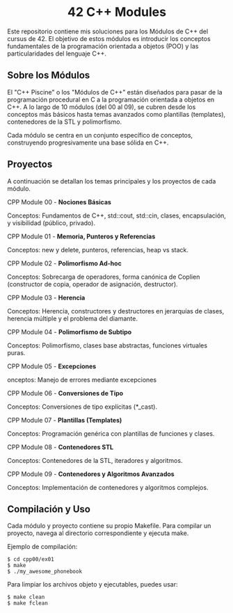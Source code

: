 <h1 align="center">42 C++ Modules</h1>

Este repositorio contiene mis soluciones para los Módulos de C++ del cursus de 42. El objetivo de estos módulos es introducir los conceptos fundamentales de la programación orientada a objetos (POO) y las particularidades del lenguaje C++.


## Sobre los Módulos

El "C++ Piscine" o los "Módulos de C++" están diseñados para pasar de la programación procedural en C a la programación orientada a objetos en C++. A lo largo de 10 módulos (del 00 al 09), se cubren desde los conceptos más básicos hasta temas avanzados como plantillas (templates), contenedores de la STL y polimorfismo.

Cada módulo se centra en un conjunto específico de conceptos, construyendo progresivamente una base sólida en C++.

## Proyectos

A continuación se detallan los temas principales y los proyectos de cada módulo.

CPP Module 00 - **Nociones Básicas**

Conceptos: Fundamentos de C++, std::cout, std::cin, clases, encapsulación, y visibilidad (público, privado).

CPP Module 01 - **Memoria, Punteros y Referencias**

Conceptos: new y delete, punteros, referencias, heap vs stack.

CPP Module 02 - **Polimorfismo Ad-hoc**

Conceptos: Sobrecarga de operadores, forma canónica de Coplien (constructor de copia, operador de asignación, destructor).

CPP Module 03 - **Herencia**

Conceptos: Herencia, constructores y destructores en jerarquías de clases, herencia múltiple y el problema del diamante.

CPP Module 04 - **Polimorfismo de Subtipo**

Conceptos: Polimorfismo, clases base abstractas, funciones virtuales puras.

CPP Module 05 - **Excepciones**

onceptos: Manejo de errores mediante excepciones

CPP Module 06 - **Conversiones de Tipo**

Conceptos: Conversiones de tipo explícitas (*_cast).

CPP Module 07 - **Plantillas (Templates)**

Conceptos: Programación genérica con plantillas de funciones y clases.

CPP Module 08 - **Contenedores STL**

Conceptos: Contenedores de la STL, iteradores y algoritmos.

CPP Module 09 - **Contenedores y Algoritmos Avanzados**

Conceptos: Implementación de contenedores y algoritmos complejos.

## Compilación y Uso

Cada módulo y proyecto contiene su propio Makefile. Para compilar un proyecto, navega al directorio correspondiente y ejecuta make.

Ejemplo de compilación:

```
$ cd cpp00/ex01
$ make
$ ./my_awesome_phonebook
```

Para limpiar los archivos objeto y ejecutables, puedes usar:

```
$ make clean
$ make fclean
```

